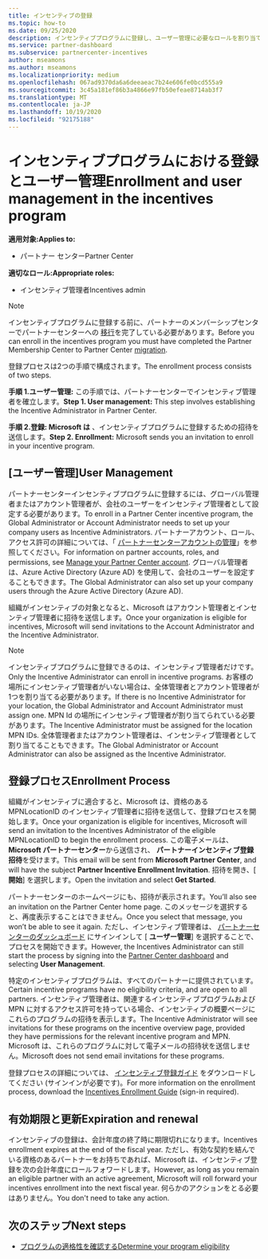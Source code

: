 ```yaml
---
title: インセンティブの登録
ms.topic: how-to
ms.date: 09/25/2020
description: インセンティブプログラムに登録し、ユーザー管理に必要なロールを割り当てます。 この記事では、登録プロセスについて説明します。
ms.service: partner-dashboard
ms.subservice: partnercenter-incentives
author: mseamons
ms.author: mseamons
ms.localizationpriority: medium
ms.openlocfilehash: 067ad9370da6a6deeaeac7b24e606fe0bcd555a9
ms.sourcegitcommit: 3c45a181ef86b3a4866e97fb50efeae8714ab3f7
ms.translationtype: MT
ms.contentlocale: ja-JP
ms.lasthandoff: 10/19/2020
ms.locfileid: "92175188"
---
```

# <a name="enrollment-and-user-management-in-the-incentives-program"></a><span data-ttu-id="6ac04-104">インセンティブプログラムにおける登録とユーザー管理</span><span class="sxs-lookup"><span data-stu-id="6ac04-104">Enrollment and user management in the incentives program</span></span>

<span data-ttu-id="6ac04-105">**適用対象:**</span><span class="sxs-lookup"><span data-stu-id="6ac04-105">**Applies to:**</span></span>

- <span data-ttu-id="6ac04-106">パートナー センター</span><span class="sxs-lookup"><span data-stu-id="6ac04-106">Partner Center</span></span>

<span data-ttu-id="6ac04-107">**適切なロール:**</span><span class="sxs-lookup"><span data-stu-id="6ac04-107">**Appropriate roles:**</span></span>

- <span data-ttu-id="6ac04-108">インセンティブ管理者</span><span class="sxs-lookup"><span data-stu-id="6ac04-108">Incentives admin</span></span>

>[!NOTE]
><span data-ttu-id="6ac04-109">インセンティブプログラムに登録する前に、パートナーのメンバーシップセンターでパートナーセンターへの [移行](prepare-pmc-pc-migration.md)を完了している必要があります。</span><span class="sxs-lookup"><span data-stu-id="6ac04-109">Before you can enroll in the incentives program you must have completed the Partner Membership Center to Partner Center [migration](prepare-pmc-pc-migration.md).</span></span>

<span data-ttu-id="6ac04-110">登録プロセスは2つの手順で構成されます。</span><span class="sxs-lookup"><span data-stu-id="6ac04-110">The enrollment process consists of two steps.</span></span>

<span data-ttu-id="6ac04-111">**手順 1.ユーザー管理:** この手順では、パートナーセンターでインセンティブ管理者を確立します。</span><span class="sxs-lookup"><span data-stu-id="6ac04-111">**Step 1. User management:** This step involves establishing the Incentive Administrator in Partner Center.</span></span>

<span data-ttu-id="6ac04-112">**手順 2.登録: Microsoft は** 、インセンティブプログラムに登録するための招待を送信します。</span><span class="sxs-lookup"><span data-stu-id="6ac04-112">**Step 2. Enrollment:** Microsoft sends you an invitation to enroll in your incentive program.</span></span>

## <a name="user-management"></a><span data-ttu-id="6ac04-113">[ユーザー管理]</span><span class="sxs-lookup"><span data-stu-id="6ac04-113">User Management</span></span>

<span data-ttu-id="6ac04-114">パートナーセンターインセンティブプログラムに登録するには、グローバル管理者またはアカウント管理者が、会社のユーザーをインセンティブ管理者として設定する必要があります。</span><span class="sxs-lookup"><span data-stu-id="6ac04-114">To enroll in a Partner Center incentive program, the Global Administrator or Account Administrator needs to set up your company users as Incentive Administrators.</span></span> <span data-ttu-id="6ac04-115">パートナーアカウント、ロール、アクセス許可の詳細については、「 [パートナーセンターアカウントの管理](partner-center-account-setup.md)」を参照してください。</span><span class="sxs-lookup"><span data-stu-id="6ac04-115">For information on partner accounts, roles, and permissions, see [Manage your Partner Center account](partner-center-account-setup.md).</span></span> <span data-ttu-id="6ac04-116">グローバル管理者は、Azure Active Directory (Azure AD) を使用して、会社のユーザーを設定することもできます。</span><span class="sxs-lookup"><span data-stu-id="6ac04-116">The Global Administrator can also set up your company users through the Azure Active Directory (Azure AD).</span></span>

<span data-ttu-id="6ac04-117">組織がインセンティブの対象となると、Microsoft はアカウント管理者とインセンティブ管理者に招待を送信します。</span><span class="sxs-lookup"><span data-stu-id="6ac04-117">Once your organization is eligible for incentives, Microsoft will send invitations to the Account Administrator and the Incentive Administrator.</span></span>

>[!NOTE]
><span data-ttu-id="6ac04-118">インセンティブプログラムに登録できるのは、インセンティブ管理者だけです。</span><span class="sxs-lookup"><span data-stu-id="6ac04-118">Only the Incentive Administrator can enroll in incentive programs.</span></span> <span data-ttu-id="6ac04-119">お客様の場所にインセンティブ管理者がいない場合は、全体管理者とアカウント管理者が1つを割り当てる必要があります。</span><span class="sxs-lookup"><span data-stu-id="6ac04-119">If there is no Incentive Administrator for your location, the Global Administrator and Account Administrator must assign one.</span></span> <span data-ttu-id="6ac04-120">MPN Id の場所にインセンティブ管理者が割り当てられている必要があります。</span><span class="sxs-lookup"><span data-stu-id="6ac04-120">The Incentive Administrator must be assigned for the location MPN IDs.</span></span> <span data-ttu-id="6ac04-121">全体管理者またはアカウント管理者は、インセンティブ管理者として割り当てることもできます。</span><span class="sxs-lookup"><span data-stu-id="6ac04-121">The Global Administrator or Account Administrator can also be assigned as the Incentive Administrator.</span></span>

## <a name="enrollment-process"></a><span data-ttu-id="6ac04-122">登録プロセス</span><span class="sxs-lookup"><span data-stu-id="6ac04-122">Enrollment Process</span></span>

<span data-ttu-id="6ac04-123">組織がインセンティブに適合すると、Microsoft は、資格のある MPNLocationID のインセンティブ管理者に招待を送信して、登録プロセスを開始します。</span><span class="sxs-lookup"><span data-stu-id="6ac04-123">Once your organization is eligible for incentives, Microsoft will send an invitation to the Incentives Administrator of the eligible MPNLocationID to begin the enrollment process.</span></span> <span data-ttu-id="6ac04-124">この電子メールは、 **Microsoft パートナーセンター**から送信され、 **パートナーインセンティブ登録招待**を受けます。</span><span class="sxs-lookup"><span data-stu-id="6ac04-124">This email will be sent from **Microsoft Partner Center**, and will have the subject **Partner Incentive Enrollment Invitation**.</span></span> <span data-ttu-id="6ac04-125">招待を開き、[ **開始**] を選択します。</span><span class="sxs-lookup"><span data-stu-id="6ac04-125">Open the invitation and select **Get Started**.</span></span>

<span data-ttu-id="6ac04-126">パートナーセンターのホームページにも、招待が表示されます。</span><span class="sxs-lookup"><span data-stu-id="6ac04-126">You’ll also see an invitation on the Partner Center home page.</span></span> <span data-ttu-id="6ac04-127">このメッセージを選択すると、再度表示することはできません。</span><span class="sxs-lookup"><span data-stu-id="6ac04-127">Once you select that message, you won’t be able to see it again.</span></span> <span data-ttu-id="6ac04-128">ただし、インセンティブ管理者は、 [パートナーセンターのダッシュボード](https://partner.microsoft.com/dashboard/) にサインインして [ **ユーザー管理**] を選択することで、プロセスを開始できます。</span><span class="sxs-lookup"><span data-stu-id="6ac04-128">However, the Incentives Administrator can still start the process by signing into the [Partner Center dashboard](https://partner.microsoft.com/dashboard/) and selecting **User Management**.</span></span>

<span data-ttu-id="6ac04-129">特定のインセンティブプログラムは、すべてのパートナーに提供されています。</span><span class="sxs-lookup"><span data-stu-id="6ac04-129">Certain incentive programs have no eligibility criteria, and are open to all partners.</span></span> <span data-ttu-id="6ac04-130">インセンティブ管理者は、関連するインセンティブプログラムおよび MPN に対するアクセス許可を持っている場合、インセンティブの概要ページにこれらのプログラムの招待を表示します。</span><span class="sxs-lookup"><span data-stu-id="6ac04-130">The Incentive Administrator will see invitations for these programs on the incentive overview page, provided they have permissions for the relevant incentive program and MPN.</span></span> <span data-ttu-id="6ac04-131">Microsoft は、これらのプログラムに対して電子メールの招待状を送信しません。</span><span class="sxs-lookup"><span data-stu-id="6ac04-131">Microsoft does not send email invitations for these programs.</span></span>

<span data-ttu-id="6ac04-132">登録プロセスの詳細については、 [インセンティブ登録ガイド](https://partner.microsoft.com/resources/detail/partner-center-incentives-enrollment-pdf) をダウンロードしてください (サインインが必要です)。</span><span class="sxs-lookup"><span data-stu-id="6ac04-132">For more information on the enrollment process, download the [Incentives Enrollment Guide](https://partner.microsoft.com/resources/detail/partner-center-incentives-enrollment-pdf) (sign-in required).</span></span>

## <a name="expiration-and-renewal"></a><span data-ttu-id="6ac04-133">有効期限と更新</span><span class="sxs-lookup"><span data-stu-id="6ac04-133">Expiration and renewal</span></span>

<span data-ttu-id="6ac04-134">インセンティブの登録は、会計年度の終了時に期限切れになります。</span><span class="sxs-lookup"><span data-stu-id="6ac04-134">Incentives enrollment expires at the end of the fiscal year.</span></span> <span data-ttu-id="6ac04-135">ただし、有効な契約を結んでいる資格のあるパートナーをお持ちであれば、Microsoft は、インセンティブ登録を次の会計年度にロールフォワードします。</span><span class="sxs-lookup"><span data-stu-id="6ac04-135">However, as long as you remain an eligible partner with an active agreement, Microsoft will roll forward your incentives enrollment into the next fiscal year.</span></span> <span data-ttu-id="6ac04-136">何らかのアクションをとる必要はありません。</span><span class="sxs-lookup"><span data-stu-id="6ac04-136">You don't need to take any action.</span></span>

## <a name="next-steps"></a><span data-ttu-id="6ac04-137">次のステップ</span><span class="sxs-lookup"><span data-stu-id="6ac04-137">Next steps</span></span>

- [<span data-ttu-id="6ac04-138">プログラムの適格性を確認する</span><span class="sxs-lookup"><span data-stu-id="6ac04-138">Determine your program eligibility</span></span>](incentives-determined-your-program-eligibility.md)
